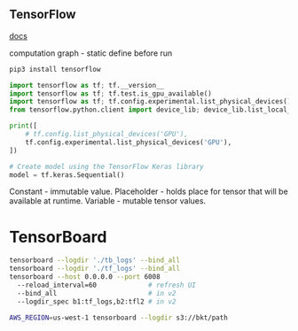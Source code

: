 TensorFlow
-

[docs](https://www.tensorflow.org/tutorials)

computation graph - static
define before run

````sh
pip3 install tensorflow
````
````py
import tensorflow as tf; tf.__version__
import tensorflow as tf; tf.test.is_gpu_available()
import tensorflow as tf; tf.config.experimental.list_physical_devices()
from tensorflow.python.client import device_lib; device_lib.list_local_devices()

print([
    # tf.config.list_physical_devices('GPU'),
    tf.config.experimental.list_physical_devices('GPU'),
])

# Create model using the TensorFlow Keras library
model = tf.keras.Sequential()
````

Constant - immutable value.
Placeholder - holds place for tensor that will be available at runtime.
Variable - mutable tensor values.

# TensorBoard

````sh
tensorboard --logdir './tb_logs' --bind_all
tensorboard --logdir './tf_logs' --bind_all
tensorboard --host 0.0.0.0 --port 6008
  --reload_interval=60             # refresh UI
  --bind_all                       # in v2
  --logdir_spec b1:tf_logs,b2:tfl2 # in v2

AWS_REGION=us-west-1 tensorboard --logdir s3://bkt/path
````
